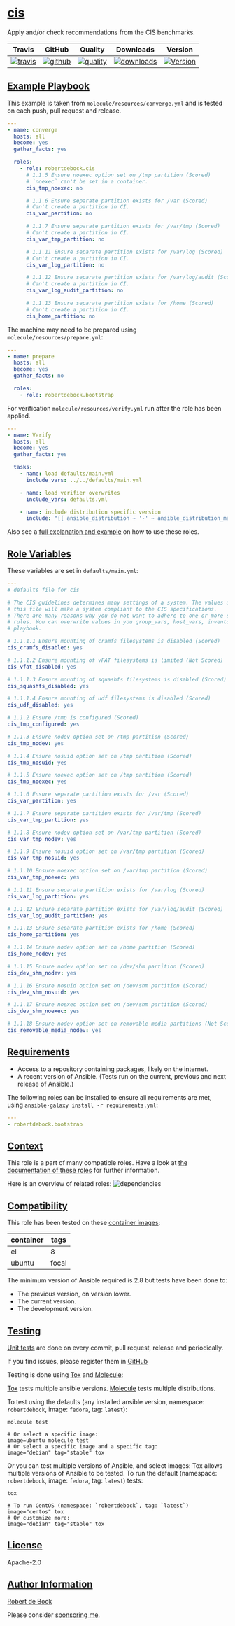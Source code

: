 # [cis](#cis)

Apply and/or check recommendations from the CIS benchmarks.

|Travis|GitHub|Quality|Downloads|Version|
|------|------|-------|---------|-------|
|[![travis](https://travis-ci.com/robertdebock/ansible-role-cis.svg?branch=master)](https://travis-ci.com/robertdebock/ansible-role-cis)|[![github](https://github.com/robertdebock/ansible-role-cis/workflows/Ansible%20Molecule/badge.svg)](https://github.com/robertdebock/ansible-role-cis/actions)|[![quality](https://img.shields.io/ansible/quality/49856)](https://galaxy.ansible.com/robertdebock/cis)|[![downloads](https://img.shields.io/ansible/role/d/49856)](https://galaxy.ansible.com/robertdebock/cis)|[![Version](https://img.shields.io/github/release/robertdebock/ansible-role-cis.svg)](https://github.com/robertdebock/ansible-role-cis/releases/)|

## [Example Playbook](#example-playbook)

This example is taken from `molecule/resources/converge.yml` and is tested on each push, pull request and release.
```yaml
---
- name: converge
  hosts: all
  become: yes
  gather_facts: yes

  roles:
    - role: robertdebock.cis
      # 1.1.5 Ensure noexec option set on /tmp partition (Scored)
      # `noexec` can't be set in a container.
      cis_tmp_noexec: no

      # 1.1.6 Ensure separate partition exists for /var (Scored)
      # Can't create a partition in CI.
      cis_var_partition: no

      # 1.1.7 Ensure separate partition exists for /var/tmp (Scored)
      # Can't create a partition in CI.
      cis_var_tmp_partition: no

      # 1.1.11 Ensure separate partition exists for /var/log (Scored)
      # Can't create a partition in CI.
      cis_var_log_partition: no

      # 1.1.12 Ensure separate partition exists for /var/log/audit (Scored)
      # Can't create a partition in CI.
      cis_var_log_audit_partition: no

      # 1.1.13 Ensure separate partition exists for /home (Scored)
      # Can't create a partition in CI.
      cis_home_partition: no
```

The machine may need to be prepared using `molecule/resources/prepare.yml`:
```yaml
---
- name: prepare
  hosts: all
  become: yes
  gather_facts: no

  roles:
    - role: robertdebock.bootstrap
```

For verification `molecule/resources/verify.yml` run after the role has been applied.
```yaml
---
- name: Verify
  hosts: all
  become: yes
  gather_facts: yes

  tasks:
    - name: load defaults/main.yml
      include_vars: ../../defaults/main.yml

    - name: load verifier overwrites
      include_vars: defaults.yml

    - name: include distribution specific version
      include: "{{ ansible_distribution ~ '-' ~ ansible_distribution_major_version }}/verify.yml"
```

Also see a [full explanation and example](https://robertdebock.nl/how-to-use-these-roles.html) on how to use these roles.

## [Role Variables](#role-variables)

These variables are set in `defaults/main.yml`:
```yaml
---
# defaults file for cis

# The CIS guidelines determines many settings of a system. The values used in
# this file will make a system compliant to the CIS specifications.
# There are many reasons why you do not want to adhere to one or more specific
# rules. You can overwrite values in you group_vars, host_vars, inventory or
# playbook.

# 1.1.1.1 Ensure mounting of cramfs filesystems is disabled (Scored)
cis_cramfs_disabled: yes

# 1.1.1.2 Ensure mounting of vFAT filesystems is limited (Not Scored)
cis_vfat_disabled: yes

# 1.1.1.3 Ensure mounting of squashfs filesystems is disabled (Scored)
cis_squashfs_disabled: yes

# 1.1.1.4 Ensure mounting of udf filesystems is disabled (Scored)
cis_udf_disabled: yes

# 1.1.2 Ensure /tmp is configured (Scored)
cis_tmp_configured: yes

# 1.1.3 Ensure nodev option set on /tmp partition (Scored)
cis_tmp_nodev: yes

# 1.1.4 Ensure nosuid option set on /tmp partition (Scored)
cis_tmp_nosuid: yes

# 1.1.5 Ensure noexec option set on /tmp partition (Scored)
cis_tmp_noexec: yes

# 1.1.6 Ensure separate partition exists for /var (Scored)
cis_var_partition: yes

# 1.1.7 Ensure separate partition exists for /var/tmp (Scored)
cis_var_tmp_partition: yes

# 1.1.8 Ensure nodev option set on /var/tmp partition (Scored)
cis_var_tmp_nodev: yes

# 1.1.9 Ensure nosuid option set on /var/tmp partition (Scored)
cis_var_tmp_nosuid: yes

# 1.1.10 Ensure noexec option set on /var/tmp partition (Scored)
cis_var_tmp_noexec: yes

# 1.1.11 Ensure separate partition exists for /var/log (Scored)
cis_var_log_partition: yes

# 1.1.12 Ensure separate partition exists for /var/log/audit (Scored)
cis_var_log_audit_partition: yes

# 1.1.13 Ensure separate partition exists for /home (Scored)
cis_home_partition: yes

# 1.1.14 Ensure nodev option set on /home partition (Scored)
cis_home_nodev: yes

# 1.1.15 Ensure nodev option set on /dev/shm partition (Scored)
cis_dev_shm_nodev: yes

# 1.1.16 Ensure nosuid option set on /dev/shm partition (Scored)
cis_dev_shm_nosuid: yes

# 1.1.17 Ensure noexec option set on /dev/shm partition (Scored)
cis_dev_shm_noexec: yes

# 1.1.18 Ensure nodev option set on removable media partitions (Not Scored)
cis_removable_media_nodev: yes
```

## [Requirements](#requirements)

- Access to a repository containing packages, likely on the internet.
- A recent version of Ansible. (Tests run on the current, previous and next release of Ansible.)

The following roles can be installed to ensure all requirements are met, using `ansible-galaxy install -r requirements.yml`:

```yaml
---
- robertdebock.bootstrap

```

## [Context](#context)

This role is a part of many compatible roles. Have a look at [the documentation of these roles](https://robertdebock.nl/) for further information.

Here is an overview of related roles:
![dependencies](https://raw.githubusercontent.com/robertdebock/drawings/artifacts/cis.png "Dependency")

## [Compatibility](#compatibility)

This role has been tested on these [container images](https://hub.docker.com/u/robertdebock):

|container|tags|
|---------|----|
|el|8|
|ubuntu|focal|

The minimum version of Ansible required is 2.8 but tests have been done to:

- The previous version, on version lower.
- The current version.
- The development version.



## [Testing](#testing)

[Unit tests](https://travis-ci.com/robertdebock/ansible-role-cis) are done on every commit, pull request, release and periodically.

If you find issues, please register them in [GitHub](https://github.com/robertdebock/ansible-role-cis/issues)

Testing is done using [Tox](https://tox.readthedocs.io/en/latest/) and [Molecule](https://github.com/ansible/molecule):

[Tox](https://tox.readthedocs.io/en/latest/) tests multiple ansible versions.
[Molecule](https://github.com/ansible/molecule) tests multiple distributions.

To test using the defaults (any installed ansible version, namespace: `robertdebock`, image: `fedora`, tag: `latest`):

```
molecule test

# Or select a specific image:
image=ubuntu molecule test
# Or select a specific image and a specific tag:
image="debian" tag="stable" tox
```

Or you can test multiple versions of Ansible, and select images:
Tox allows multiple versions of Ansible to be tested. To run the default (namespace: `robertdebock`, image: `fedora`, tag: `latest`) tests:

```
tox

# To run CentOS (namespace: `robertdebock`, tag: `latest`)
image="centos" tox
# Or customize more:
image="debian" tag="stable" tox
```

## [License](#license)

Apache-2.0


## [Author Information](#author-information)

[Robert de Bock](https://robertdebock.nl/)

Please consider [sponsoring me](https://github.com/sponsors/robertdebock).
